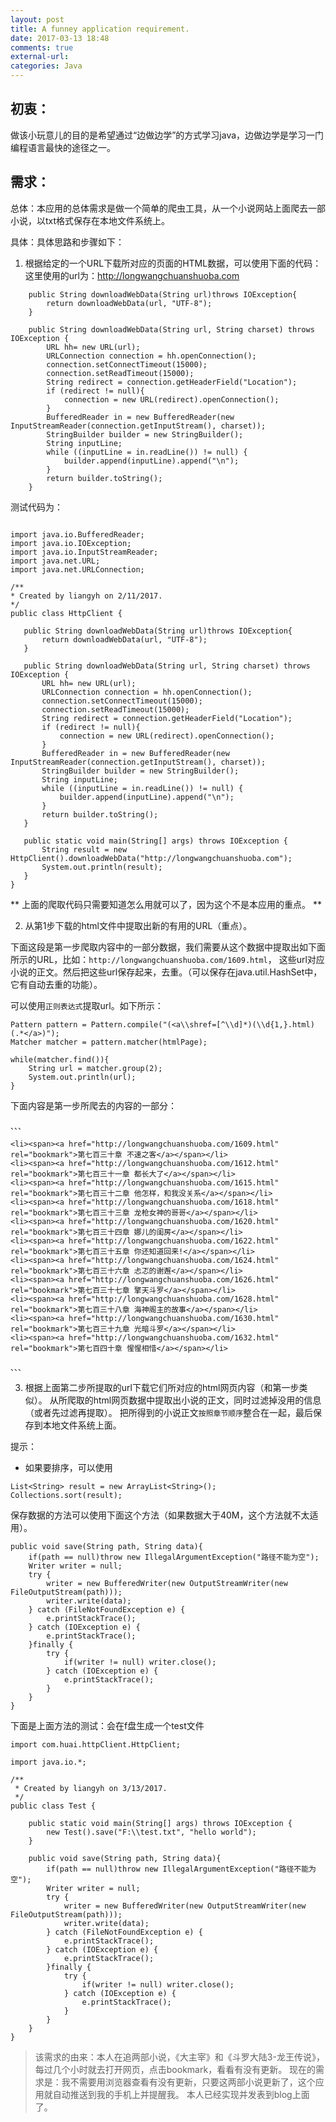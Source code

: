 ```yaml
---
layout: post
title: A funney application requirement.
date: 2017-03-13 18:48
comments: true
external-url:
categories: Java
---
```


## 初衷：
做该小玩意儿的目的是希望通过“边做边学”的方式学习java，边做边学是学习一门编程语言最快的途径之一。

## 需求：
总体：本应用的总体需求是做一个简单的爬虫工具，从一个小说网站上面爬去一部小说，以txt格式保存在本地文件系统上。

具体：具体思路和步骤如下：

1. 根据给定的一个URL下载所对应的页面的HTML数据，可以使用下面的代码：
这里使用的url为：http://longwangchuanshuoba.com

 ```
     public String downloadWebData(String url)throws IOException{
         return downloadWebData(url, "UTF-8");
     }

     public String downloadWebData(String url, String charset) throws IOException {
         URL hh= new URL(url);
         URLConnection connection = hh.openConnection();
         connection.setConnectTimeout(15000);
         connection.setReadTimeout(15000);
         String redirect = connection.getHeaderField("Location");
         if (redirect != null){
             connection = new URL(redirect).openConnection();
         }
         BufferedReader in = new BufferedReader(new InputStreamReader(connection.getInputStream(), charset));
         StringBuilder builder = new StringBuilder();
         String inputLine;
         while ((inputLine = in.readLine()) != null) {
             builder.append(inputLine).append("\n");
         }
         return builder.toString();
     }
 ```

 测试代码为：
 ```

import java.io.BufferedReader;
import java.io.IOException;
import java.io.InputStreamReader;
import java.net.URL;
import java.net.URLConnection;

/**
 * Created by liangyh on 2/11/2017.
 */
public class HttpClient {

    public String downloadWebData(String url)throws IOException{
        return downloadWebData(url, "UTF-8");
    }

    public String downloadWebData(String url, String charset) throws IOException {
        URL hh= new URL(url);
        URLConnection connection = hh.openConnection();
        connection.setConnectTimeout(15000);
        connection.setReadTimeout(15000);
        String redirect = connection.getHeaderField("Location");
        if (redirect != null){
            connection = new URL(redirect).openConnection();
        }
        BufferedReader in = new BufferedReader(new InputStreamReader(connection.getInputStream(), charset));
        StringBuilder builder = new StringBuilder();
        String inputLine;
        while ((inputLine = in.readLine()) != null) {
            builder.append(inputLine).append("\n");
        }
        return builder.toString();
    }

    public static void main(String[] args) throws IOException {
        String result = new HttpClient().downloadWebData("http://longwangchuanshuoba.com");
        System.out.println(result);
    }
}
 ```

 ** 上面的爬取代码只需要知道怎么用就可以了，因为这个不是本应用的重点。 **


 2. 从第1步下载的html文件中提取出新的有用的URL（重点）。

 下面这段是第一步爬取内容中的一部分数据，我们需要从这个数据中提取出如下面所示的URL，比如：`http://longwangchuanshuoba.com/1609.html`，
 这些url对应小说的正文。然后把这些url保存起来，去重。（可以保存在java.util.HashSet中，它有自动去重的功能）。

 可以使用`正则表达式`提取url。如下所示：
 ```
 Pattern pattern = Pattern.compile("(<a\\shref=[^\\d]*)(\\d{1,}.html)(.*</a>)");
 Matcher matcher = pattern.matcher(htmlPage);

 while(matcher.find()){
     String url = matcher.group(2);
     System.out.println(url);
 }

 ```
 下面内容是第一步所爬去的内容的一部分：
```
、、、

<li><span><a href="http://longwangchuanshuoba.com/1609.html" rel="bookmark">第七百三十章 不速之客</a></span></li>
<li><span><a href="http://longwangchuanshuoba.com/1612.html" rel="bookmark">第七百三十一章 都长大了</a></span></li>
<li><span><a href="http://longwangchuanshuoba.com/1615.html" rel="bookmark">第七百三十二章 他怎样，和我没关系</a></span></li>
<li><span><a href="http://longwangchuanshuoba.com/1618.html" rel="bookmark">第七百三十三章 龙枪女神的哥哥</a></span></li>
<li><span><a href="http://longwangchuanshuoba.com/1620.html" rel="bookmark">第七百三十四章 娜儿的闺房</a></span></li>
<li><span><a href="http://longwangchuanshuoba.com/1622.html" rel="bookmark">第七百三十五章 你还知道回来!</a></span></li>
<li><span><a href="http://longwangchuanshuoba.com/1624.html" rel="bookmark">第七百三十六章 忐忑的谢邂</a></span></li>
<li><span><a href="http://longwangchuanshuoba.com/1626.html" rel="bookmark">第七百三十七章 擎天斗罗</a></span></li>
<li><span><a href="http://longwangchuanshuoba.com/1628.html" rel="bookmark">第七百三十八章 海神阁主的故事</a></span></li>
<li><span><a href="http://longwangchuanshuoba.com/1630.html" rel="bookmark">第七百三十九章 光暗斗罗</a></span></li>
<li><span><a href="http://longwangchuanshuoba.com/1632.html" rel="bookmark">第七百四十章 惺惺相惜</a></span></li>

、、、

```

3. 根据上面第二步所提取的url下载它们所对应的html网页内容（和第一步类似）。
从所爬取的html网页数据中提取出小说的正文，同时过滤掉没用的信息（或者先过滤再提取）。
把所得到的小说正文`按照章节顺序`整合在一起，最后保存到本地文件系统上面。


提示：
- 如果要排序，可以使用

```
List<String> result = new ArrayList<String>();
Collections.sort(result);
```

保存数据的方法可以使用下面这个方法（如果数据大于40M，这个方法就不太适用）。
```
public void save(String path, String data){
    if(path == null)throw new IllegalArgumentException("路径不能为空");
    Writer writer = null;
    try {
        writer = new BufferedWriter(new OutputStreamWriter(new FileOutputStream(path)));
        writer.write(data);
    } catch (FileNotFoundException e) {
        e.printStackTrace();
    } catch (IOException e) {
        e.printStackTrace();
    }finally {
        try {
            if(writer != null) writer.close();
        } catch (IOException e) {
            e.printStackTrace();
        }
    }
}
```

下面是上面方法的测试：会在f盘生成一个test文件
```
import com.huai.httpClient.HttpClient;

import java.io.*;

/**
 * Created by liangyh on 3/13/2017.
 */
public class Test {

    public static void main(String[] args) throws IOException {
        new Test().save("F:\\test.txt", "hello world");
    }

    public void save(String path, String data){
        if(path == null)throw new IllegalArgumentException("路径不能为空");
        Writer writer = null;
        try {
            writer = new BufferedWriter(new OutputStreamWriter(new FileOutputStream(path)));
            writer.write(data);
        } catch (FileNotFoundException e) {
            e.printStackTrace();
        } catch (IOException e) {
            e.printStackTrace();
        }finally {
            try {
                if(writer != null) writer.close();
            } catch (IOException e) {
                e.printStackTrace();
            }
        }
    }
}
```


>该需求的由来：本人在追两部小说，《大主宰》和《斗罗大陆3-龙王传说》，
每过几个小时就去打开网页，点击bookmark，看看有没有更新。
现在的需求是：我不需要用浏览器查看有没有更新，只要这两部小说更新了，这个应用就自动推送到我的手机上并提醒我。
本人已经实现并发表到blog上面了。